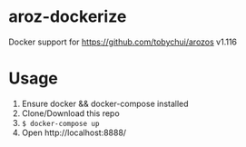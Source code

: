 # aroz-dockerize
Docker support for https://github.com/tobychui/arozos v1.116

# Usage
1. Ensure docker && docker-compose installed
2. Clone/Download this repo
3. `$ docker-compose up`
6. Open http://localhost:8888/
